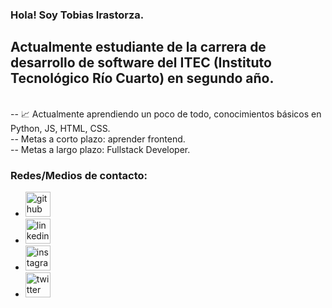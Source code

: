 ### Hola! Soy Tobias Irastorza. 

## Actualmente estudiante de la carrera de desarrollo de software del ITEC (Instituto Tecnológico Río Cuarto) en segundo año.
<br>
-- 📈 Actualmente aprendiendo un poco de todo, conocimientos básicos en Python, JS, HTML, CSS. 
<br>
-- Metas a corto plazo: aprender frontend.
<br>
-- Metas a largo plazo: Fullstack Developer.


### Redes/Medios de contacto:

 - [<img src='https://cdn.jsdelivr.net/npm/simple-icons@3.0.1/icons/github.svg' alt='github' height='40'>](https://github.com/irastorzatobias)  
 - [<img src='https://cdn.jsdelivr.net/npm/simple-icons@3.0.1/icons/linkedin.svg' alt='linkedin' height='40'>](https://www.linkedin.com/in/tobias-irastorza-504bbb18b/) 
 - [<img src='https://cdn.jsdelivr.net/npm/simple-icons@3.0.1/icons/instagram.svg' alt='instagram' height='40'>](https://instagram.com/t.irastorza) 
 - [<img src='https://cdn.jsdelivr.net/npm/simple-icons@3.0.1/icons/twitter.svg' alt='twitter' height='40'>](https://twitter.com/tobiasirastorza) 

